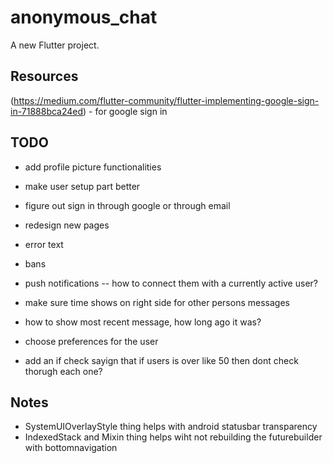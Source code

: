 # anonymous_chat

A new Flutter project.

## Resources

(https://medium.com/flutter-community/flutter-implementing-google-sign-in-71888bca24ed) - for google sign in

## TODO

- add profile picture functionalities
- make user setup part better
- figure out sign in through google or through email
- redesign new pages

- error text
- bans
- push notifications -- how to connect them with a currently active user?

- make sure time shows on right side for other persons messages
- how to show most recent message, how long ago it was?
- choose preferences for the user
- add an if check sayign that if users is over like 50 then dont check thorugh each one?

## Notes

- SystemUIOverlayStyle thing helps with android statusbar transparency
- IndexedStack and Mixin thing helps wiht not rebuilding the futurebuilder with bottomnavigation